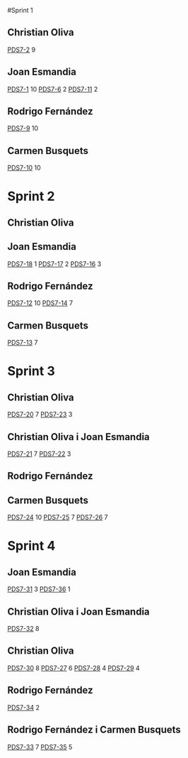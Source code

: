 #Sprint 1
## Christian Oliva
[PDS7-2](http://ggg.udg.edu:8080/browse/PDS7-2) 9
## Joan Esmandia
[PDS7-1](http://ggg.udg.edu:8080/browse/PDS7-1) 10
[PDS7-6](http://ggg.udg.edu:8080/browse/PDS7-6) 2
[PDS7-11](http://ggg.udg.edu:8080/browse/PDS7-11) 2
## Rodrigo Fernández
[PDS7-9](http://ggg.udg.edu:8080/browse/PDS7-9) 10
## Carmen Busquets
[PDS7-10](http://ggg.udg.edu:8080/browse/PDS7-10) 10


# Sprint 2
## Christian Oliva

## Joan Esmandia
[PDS7-18](http://ggg.udg.edu:8080/browse/PDS7-18) 1
[PDS7-17](http://ggg.udg.edu:8080/browse/PDS7-17) 2
[PDS7-16](http://ggg.udg.edu:8080/browse/PDS7-16) 3
## Rodrigo Fernández
[PDS7-12](http://ggg.udg.edu:8080/browse/PDS7-12) 10
[PDS7-14](http://ggg.udg.edu:8080/browse/PDS7-14) 7
## Carmen Busquets
[PDS7-13](http://ggg.udg.edu:8080/browse/PDS7-13) 7


# Sprint 3
## Christian Oliva
[PDS7-20](http://ggg.udg.edu:8080/browse/PDS7-20) 7
[PDS7-23](http://ggg.udg.edu:8080/browse/PDS7-23) 3
## Christian Oliva i Joan Esmandia
[PDS7-21](http://ggg.udg.edu:8080/browse/PDS7-21) 7
[PDS7-22](http://ggg.udg.edu:8080/browse/PDS7-22) 3
## Rodrigo Fernández

## Carmen Busquets
[PDS7-24](http://ggg.udg.edu:8080/browse/PDS7-24) 10
[PDS7-25](http://ggg.udg.edu:8080/browse/PDS7-25) 7
[PDS7-26](http://ggg.udg.edu:8080/browse/PDS7-26) 7


# Sprint 4
## Joan Esmandia
[PDS7-31](http://ggg.udg.edu:8080/browse/PDS7-31) 3
[PDS7-36](http://ggg.udg.edu:8080/browse/PDS7-36) 1
## Christian Oliva i Joan Esmandia
[PDS7-32](http://ggg.udg.edu:8080/browse/PDS7-32) 8
## Christian Oliva
[PDS7-30](http://ggg.udg.edu:8080/browse/PDS7-30) 8
[PDS7-27](http://ggg.udg.edu:8080/browse/PDS7-27) 6
[PDS7-28](http://ggg.udg.edu:8080/browse/PDS7-28) 4
[PDS7-29](http://ggg.udg.edu:8080/browse/PDS7-29) 4
## Rodrigo Fernández
[PDS7-34](http://ggg.udg.edu:8080/browse/PDS7-34) 2
## Rodrigo Fernández i Carmen Busquets
[PDS7-33](http://ggg.udg.edu:8080/browse/PDS7-33) 7
[PDS7-35](http://ggg.udg.edu:8080/browse/PDS7-35) 5
